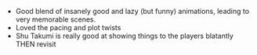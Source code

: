 - Good blend of insanely good and lazy (but funny) animations, leading to very memorable scenes.
- Loved the pacing and plot twists
- Shu Takumi is really good at showing things to the players blatantly THEN revisit 
